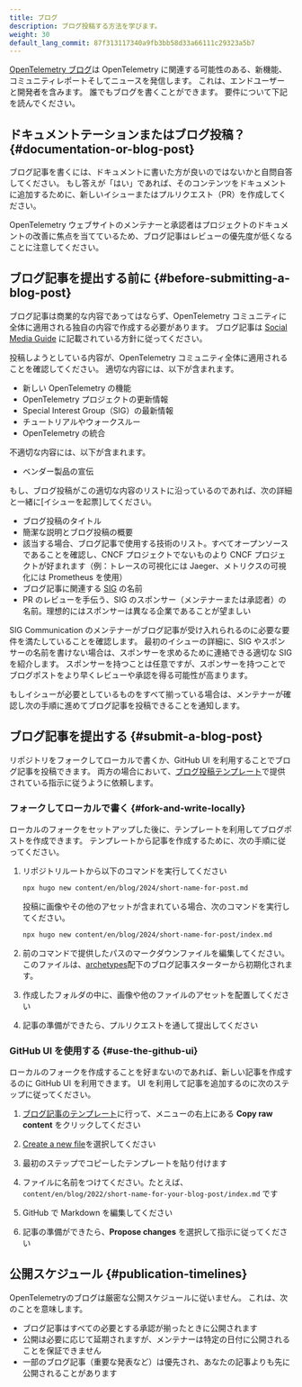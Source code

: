 ```yaml
---
title: ブログ
description: ブログ投稿する方法を学びます。
weight: 30
default_lang_commit: 87f313117340a9fb3bb58d33a66111c29323a5b7
---
```


[OpenTelemetry ブログ](/blog/)は OpenTelemetry に関連する可能性のある、新機能、コミュニティレポートそしてニュースを発信します。
これは、エンドユーザーと開発者を含みます。
誰でもブログを書くことができます。
要件について下記を読んでください。

## ドキュメントテーションまたはブログ投稿？ {#documentation-or-blog-post}

ブログ記事を書くには、ドキュメントに書いた方が良いのではないかと自問自答してください。
もし答えが「はい」であれば、そのコンテンツをドキュメントに追加するために、新しいイシューまたはプルリクエスト（PR）を作成してください。

OpenTelemetry ウェブサイトのメンテナーと承認者はプロジェクトのドキュメントの改善に焦点を当てているため、ブログ記事はレビューの優先度が低くなることに注意してください。

## ブログ記事を提出する前に {#before-submitting-a-blog-post}

ブログ記事は商業的な内容であってはならず、OpenTelemetry コミュニティに全体に適用される独自の内容で作成する必要があります。
ブログ記事は [Social Media Guide](https://github.com/open-telemetry/community/blob/main/social-media-guide.md) に記載されている方針に従ってください。

投稿しようとしている内容が、OpenTelemetry コミュニティ全体に適用されることを確認してください。
適切な内容には、以下が含まれます。

- 新しい OpenTelemetry の機能
- OpenTelemetry プロジェクトの更新情報
- Special Interest Group（SIG）の最新情報
- チュートリアルやウォークスルー
- OpenTelemetry の統合

不適切な内容には、以下が含まれます。

- ベンダー製品の宣伝

もし、ブログ投稿がこの適切な内容のリストに沿っているのであれば、次の詳細と一緒に[イシューを起票]してください。

- ブログ投稿のタイトル
- 簡潔な説明とブログ投稿の概要
- 該当する場合、ブログ記事で使用する技術のリスト。すべてオープンソースであることを確認し、CNCF プロジェクトでないものより CNCF プロジェクトが好まれます（例：トレースの可視化には Jaeger、メトリクスの可視化には Prometheus を使用）
- ブログ記事に関連する [SIG](https://github.com/open-telemetry/community/) の名前
- PR のレビューを手伝う、SIG のスポンサー（メンテナーまたは承認者）の名前。理想的にはスポンサーは異なる企業であることが望ましい

SIG Communication のメンテナーがブログ記事が受け入れられるのに必要な要件を満たしていることを確認します。
最初のイシューの詳細に、SIG やスポンサーの名前を書けない場合は、スポンサーを求めるために連絡できる適切な SIG を紹介します。
スポンサーを持つことは任意ですが、スポンサーを持つことでブログポストをより早くレビューや承認を得る可能性が高まります。

もしイシューが必要としているものをすべて揃っている場合は、メンテナーが確認し次の手順に進めてブログ記事を投稿できることを通知します。

## ブログ記事を提出する {#submit-a-blog-post}

リポジトリをフォークしてローカルで書くか、GitHub UI を利用することでブログ記事を投稿できます。
両方の場合において、[ブログ投稿テンプレート](https://github.com/open-telemetry/opentelemetry.io/tree/main/archetypes/blog.md)で提供されている指示に従うように依頼します。

### フォークしてローカルで書く {#fork-and-write-locally}

ローカルのフォークをセットアップした後に、テンプレートを利用してブログポストを作成できます。
テンプレートから記事を作成するために、次の手順に従ってください。

1. リポジトリルートから以下のコマンドを実行してください

   ```sh
   npx hugo new content/en/blog/2024/short-name-for-post.md
   ```

   投稿に画像やその他のアセットが含まれている場合、次のコマンドを実行してください。

   ```sh
   npx hugo new content/en/blog/2024/short-name-for-post/index.md
   ```

1. 前のコマンドで提供したパスのマークダウンファイルを編集してください。このファイルは、[archetypes](https://github.com/open-telemetry/opentelemetry.io/tree/main/archetypes/)配下のブログ記事スターターから初期化されます。

1. 作成したフォルダの中に、画像や他のファイルのアセットを配置してください

1. 記事の準備ができたら、プルリクエストを通して提出してください

### GitHub UI を使用する {#use-the-github-ui}

ローカルのフォークを作成することを好まないのであれば、新しい記事を作成するのに GitHub UI を利用できます。
UI を利用して記事を追加するのに次のステップに従ってください。

1. [ブログ記事のテンプレート](https://github.com/open-telemetry/opentelemetry.io/tree/main/archetypes/blog.md)に行って、メニューの右上にある **Copy raw content** をクリックしてください

1. [Create a new file](https://github.com/open-telemetry/opentelemetry.io/new/main)を選択してください

1. 最初のステップでコピーしたテンプレートを貼り付けます

1. ファイルに名前をつけてください。たとえば、`content/en/blog/2022/short-name-for-your-blog-post/index.md` です

1. GitHub で Markdown を編集してください

1. 記事の準備ができたら、**Propose changes** を選択して指示に従ってください

## 公開スケジュール {#publication-timelines}

OpenTelemetryのブログは厳密な公開スケジュールに従いません。
これは、次のことを意味します。

- ブログ記事はすべての必要とする承認が揃ったときに公開されます
- 公開は必要に応じて延期されますが、メンテナーは特定の日付に公開されることを保証できません
- 一部のブログ記事（重要な発表など）は優先され、あなたの記事よりも先に公開されることがあります
